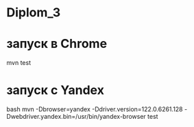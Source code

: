 # Diplom_3
# запуск в Chrome

mvn test 

# запуск с Yandex

bash
mvn  -Dbrowser=yandex -Ddriver.version=122.0.6261.128 -Dwebdriver.yandex.bin=/usr/bin/yandex-browser test
